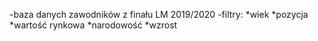 -baza danych zawodników z finału LM 2019/2020
-filtry:
*wiek
*pozycja
*wartość rynkowa
*narodowość
*wzrost
